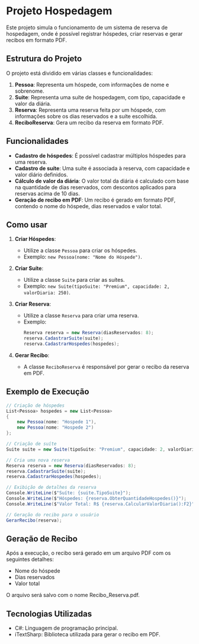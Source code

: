 # Projeto Hospedagem

Este projeto simula o funcionamento de um sistema de reserva de hospedagem, onde é possível registrar hóspedes, criar reservas e gerar recibos em formato PDF.

## Estrutura do Projeto

O projeto está dividido em várias classes e funcionalidades:

1. **Pessoa**: Representa um hóspede, com informações de nome e sobrenome.
2. **Suite**: Representa uma suíte de hospedagem, com tipo, capacidade e valor da diária.
3. **Reserva**: Representa uma reserva feita por um hóspede, com informações sobre os dias reservados e a suíte escolhida.
4. **ReciboReserva**: Gera um recibo da reserva em formato PDF.

## Funcionalidades

- **Cadastro de hóspedes**: É possível cadastrar múltiplos hóspedes para uma reserva.
- **Cadastro de suíte**: Uma suíte é associada à reserva, com capacidade e valor diário definidos.
- **Cálculo de valor da diária**: O valor total da diária é calculado com base na quantidade de dias reservados, com descontos aplicados para reservas acima de 10 dias.
- **Geração de recibo em PDF**: Um recibo é gerado em formato PDF, contendo o nome do hóspede, dias reservados e valor total.

## Como usar

1. **Criar Hóspedes**:
   - Utilize a classe `Pessoa` para criar os hóspedes.
   - Exemplo: `new Pessoa(nome: "Nome do Hóspede")`.

2. **Criar Suíte**:
   - Utilize a classe `Suite` para criar as suítes.
   - Exemplo: `new Suite(tipoSuite: "Premium", capacidade: 2, valorDiaria: 250)`.

3. **Criar Reserva**:
   - Utilize a classe `Reserva` para criar uma reserva.
   - Exemplo:
     ```csharp
     Reserva reserva = new Reserva(diasReservados: 8);
     reserva.CadastrarSuite(suite);
     reserva.CadastrarHospedes(hospedes);
     ```

4. **Gerar Recibo**:
   - A classe `ReciboReserva` é responsável por gerar o recibo da reserva em PDF.

## Exemplo de Execução

```csharp
// Criação de hóspedes
List<Pessoa> hospedes = new List<Pessoa>
{
    new Pessoa(nome: "Hospede 1"),
    new Pessoa(nome: "Hospede 2")
};

// Criação de suíte
Suite suite = new Suite(tipoSuite: "Premium", capacidade: 2, valorDiaria: 250);

// Cria uma nova reserva
Reserva reserva = new Reserva(diasReservados: 8);
reserva.CadastrarSuite(suite);
reserva.CadastrarHospedes(hospedes);

// Exibição de detalhes da reserva
Console.WriteLine($"Suíte: {suite.TipoSuite}");
Console.WriteLine($"Hóspedes: {reserva.ObterQuantidadeHospedes()}");
Console.WriteLine($"Valor Total: R$ {reserva.CalcularValorDiaria():F2}");

// Geração do recibo para o usuário
GerarRecibo(reserva);
```

## Geração de Recibo

Após a execução, o recibo será gerado em um arquivo PDF com os seguintes detalhes:

- Nome do hóspede
- Dias reservados
- Valor total

O arquivo será salvo com o nome Recibo_Reserva.pdf.

## Tecnologias Utilizadas

- C#: Linguagem de programação principal.
- iTextSharp: Biblioteca utilizada para gerar o recibo em PDF.



